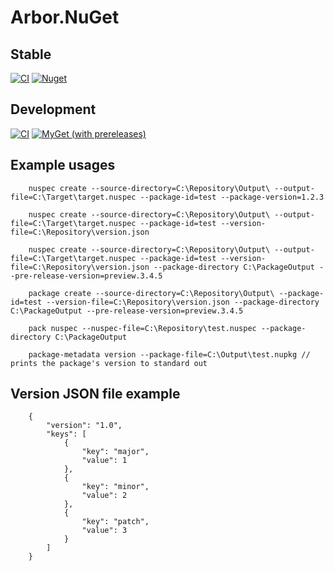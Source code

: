 # Arbor.NuGet

## Stable

[![CI](https://github.com/niklaslundberg/Arbor.NuGet/workflows/CI/badge.svg)](https://github.com/niklaslundberg/Arbor.NuGet/actions?query=workflow%3ACI) [![Nuget](https://img.shields.io/nuget/v/Arbor.NuGet.GlobalTool)](https://www.nuget.org/packages/Arbor.NuGet.GlobalTool/)

## Development
[![CI](https://github.com/niklaslundberg/Arbor.NuGet/workflows/CI/badge.svg?branch=develop)](https://github.com/niklaslundberg/Arbor.NuGet/actions?query=workflow%3ACI)
[![MyGet (with prereleases)](https://img.shields.io/myget/arbor/vpre/Arbor.NuGet.GlobalTool?label=nuget%20preview%20%28myget%29)](https://www.myget.org/F/arbor/api/v2/package/Arbor.NuGet.GlobalTool)

## Example usages

		nuspec create --source-directory=C:\Repository\Output\ --output-file=C:\Target\target.nuspec --package-id=test --package-version=1.2.3

		nuspec create --source-directory=C:\Repository\Output\ --output-file=C:\Target\target.nuspec --package-id=test --version-file=C:\Repository\version.json

		nuspec create --source-directory=C:\Repository\Output\ --output-file=C:\Target\target.nuspec --package-id=test --version-file=C:\Repository\version.json --package-directory C:\PackageOutput --pre-release-version=preview.3.4.5

		package create --source-directory=C:\Repository\Output\ --package-id=test --version-file=C:\Repository\version.json --package-directory C:\PackageOutput --pre-release-version=preview.3.4.5

		pack nuspec --nuspec-file=C:\Repository\test.nuspec --package-directory C:\PackageOutput

		package-metadata version --package-file=C:\Output\test.nupkg // prints the package's version to standard out
 
## Version JSON file example

		{
			"version": "1.0",
			"keys": [
				{
					"key": "major",
					"value": 1
				},
				{
					"key": "minor",
					"value": 2
				},
				{
					"key": "patch",
					"value": 3
				}
			]
		}

